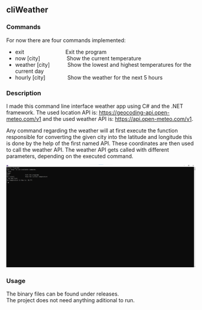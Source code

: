 ## cliWeather

### Commands

For now there are four commands implemented:

- exit &nbsp;&nbsp;&nbsp;&nbsp;&nbsp;&nbsp;&nbsp;&nbsp;&nbsp;&nbsp;&nbsp;&nbsp;&nbsp;&nbsp;&nbsp;&nbsp;&nbsp;&nbsp;&nbsp;&nbsp;&nbsp;&nbsp;&nbsp;&nbsp;&nbsp;&nbsp; Exit the program
- now [city] &nbsp;&nbsp;&nbsp;&nbsp;&nbsp;&nbsp;&nbsp;&nbsp;&nbsp;&nbsp;&nbsp;&nbsp;&nbsp;&nbsp;&nbsp;&nbsp; Show the current temperature
- weather [city] &nbsp;&nbsp;&nbsp;&nbsp;&nbsp;&nbsp;&nbsp;&nbsp;&nbsp;&nbsp; Show the lowest and highest temperatures for the current day
- hourly [city] &nbsp;&nbsp;&nbsp;&nbsp;&nbsp;&nbsp;&nbsp;&nbsp;&nbsp;&nbsp;&nbsp;&nbsp;&nbsp; Show the weather for the next 5 hours

### Description

I made this command line interface weather app using C# and the .NET framework. The used location API is: https://geocoding-api.open-meteo.com/v1 and the used weather API is: https://api.open-meteo.com/v1.

Any command regarding the weather will at first execute the function responsible for converting the given city into the latitude and longitude this is done by the help of the first named API. These coordinates are then used to call the weather API. The weather API gets called with different parameters, depending on the executed command.

![project picture](/assets/image.png)


### Usage

The binary files can be found under releases.  
The project does not need anything aditional to run.
